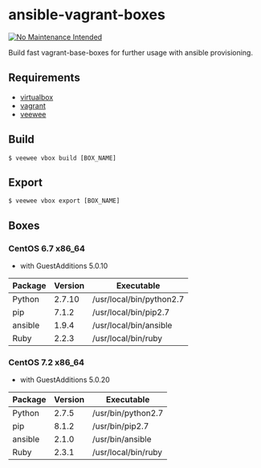 # ansible-vagrant-boxes

[![No Maintenance Intended](http://unmaintained.tech/badge.svg)](http://unmaintained.tech/)

Build fast vagrant-base-boxes for further usage with ansible provisioning.

## Requirements

* [virtualbox](https://www.virtualbox.org/)
* [vagrant](https://www.vagrantup.com/)
* [veewee](https://github.com/jedi4ever/veewee)

## Build
```
$ veewee vbox build [BOX_NAME]
```

## Export
```
$ veewee vbox export [BOX_NAME]
```

## Boxes

### CentOS 6.7 x86_64

* with GuestAdditions 5.0.10

| Package   | Version | Executable                 |
| --------- | ------- | -------------------------- |
| Python    | 2.7.10  | /usr/local/bin/python2.7   |
| pip       | 7.1.2   | /usr/local/bin/pip2.7      |
| ansible   | 1.9.4   | /usr/local/bin/ansible     |
| Ruby      | 2.2.3   | /usr/local/bin/ruby        |

### CentOS 7.2 x86_64

* with GuestAdditions 5.0.20

| Package   | Version | Executable                 |
| --------- | ------- | -------------------------- |
| Python    | 2.7.5   | /usr/bin/python2.7         |
| pip       | 8.1.2   | /usr/bin/pip2.7            |
| ansible   | 2.1.0   | /usr/bin/ansible           |
| Ruby      | 2.3.1   | /usr/local/bin/ruby        |
